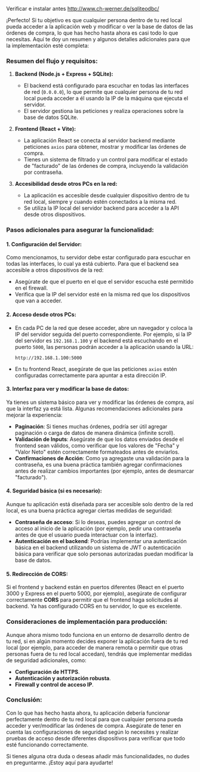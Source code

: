 Verificar e instalar antes http://www.ch-werner.de/sqliteodbc/

¡Perfecto! Si tu objetivo es que cualquier persona dentro de tu red local pueda acceder a la aplicación web y modificar o ver la base de datos de las órdenes de compra, lo que has hecho hasta ahora es casi todo lo que necesitas. Aquí te doy un resumen y algunos detalles adicionales para que la implementación esté completa:

### Resumen del flujo y requisitos:
1. **Backend (Node.js + Express + SQLite):**
   - El backend está configurado para escuchar en todas las interfaces de red (`0.0.0.0`), lo que permite que cualquier persona de tu red local pueda acceder a él usando la IP de la máquina que ejecuta el servidor.
   - El servidor gestiona las peticiones y realiza operaciones sobre la base de datos SQLite.

2. **Frontend (React + Vite):**
   - La aplicación React se conecta al servidor backend mediante peticiones `axios` para obtener, mostrar y modificar las órdenes de compra.
   - Tienes un sistema de filtrado y un control para modificar el estado de "facturado" de las órdenes de compra, incluyendo la validación por contraseña.

3. **Accesibilidad desde otros PCs en la red:**
   - La aplicación es accesible desde cualquier dispositivo dentro de tu red local, siempre y cuando estén conectados a la misma red.
   - Se utiliza la IP local del servidor backend para acceder a la API desde otros dispositivos.

### Pasos adicionales para asegurar la funcionalidad:

#### 1. **Configuración del Servidor:**
   Como mencionamos, tu servidor debe estar configurado para escuchar en todas las interfaces, lo cual ya está cubierto. Para que el backend sea accesible a otros dispositivos de la red:

   - Asegúrate de que el puerto en el que el servidor escucha esté permitido en el firewall.
   - Verifica que la IP del servidor esté en la misma red que los dispositivos que van a acceder.

#### 2. **Acceso desde otros PCs:**
   - En cada PC de la red que desee acceder, abre un navegador y coloca la IP del servidor seguida del puerto correspondiente. Por ejemplo, si la IP del servidor es `192.168.1.100` y el backend está escuchando en el puerto `5000`, las personas podrán acceder a la aplicación usando la URL:
     ```
     http://192.168.1.100:5000
     ```
   - En tu frontend React, asegúrate de que las peticiones `axios` estén configuradas correctamente para apuntar a esta dirección IP.

#### 3. **Interfaz para ver y modificar la base de datos:**
   Ya tienes un sistema básico para ver y modificar las órdenes de compra, así que la interfaz ya está lista. Algunas recomendaciones adicionales para mejorar la experiencia:

   - **Paginación**: Si tienes muchas órdenes, podría ser útil agregar paginación o carga de datos de manera dinámica (infinite scroll).
   - **Validación de Inputs**: Asegúrate de que los datos enviados desde el frontend sean válidos, como verificar que los valores de "Fecha" y "Valor Neto" estén correctamente formateados antes de enviarlos.
   - **Confirmaciones de Acción**: Como ya agregaste una validación para la contraseña, es una buena práctica también agregar confirmaciones antes de realizar cambios importantes (por ejemplo, antes de desmarcar "facturado").

#### 4. **Seguridad básica** (si es necesario):
   Aunque tu aplicación está diseñada para ser accesible solo dentro de la red local, es una buena práctica agregar ciertas medidas de seguridad:
   - **Contraseña de acceso**: Si lo deseas, puedes agregar un control de acceso al inicio de la aplicación (por ejemplo, pedir una contraseña antes de que el usuario pueda interactuar con la interfaz).
   - **Autenticación en el backend**: Podrías implementar una autenticación básica en el backend utilizando un sistema de JWT o autenticación básica para verificar que solo personas autorizadas puedan modificar la base de datos.

#### 5. **Redirección de CORS:**
   Si el frontend y backend están en puertos diferentes (React en el puerto 3000 y Express en el puerto 5000, por ejemplo), asegúrate de configurar correctamente **CORS** para permitir que el frontend haga solicitudes al backend. Ya has configurado CORS en tu servidor, lo que es excelente.

### Consideraciones de implementación para producción:
Aunque ahora mismo todo funciona en un entorno de desarrollo dentro de tu red, si en algún momento decides exponer la aplicación fuera de tu red local (por ejemplo, para acceder de manera remota o permitir que otras personas fuera de tu red local accedan), tendrás que implementar medidas de seguridad adicionales, como:
- **Configuración de HTTPS**.
- **Autenticación y autorización robusta**.
- **Firewall y control de acceso IP**.

### Conclusión:
Con lo que has hecho hasta ahora, tu aplicación debería funcionar perfectamente dentro de tu red local para que cualquier persona pueda acceder y ver/modificar las órdenes de compra. Asegúrate de tener en cuenta las configuraciones de seguridad según lo necesites y realizar pruebas de acceso desde diferentes dispositivos para verificar que todo esté funcionando correctamente.

Si tienes alguna otra duda o deseas añadir más funcionalidades, no dudes en preguntarme. ¡Estoy aquí para ayudarte!